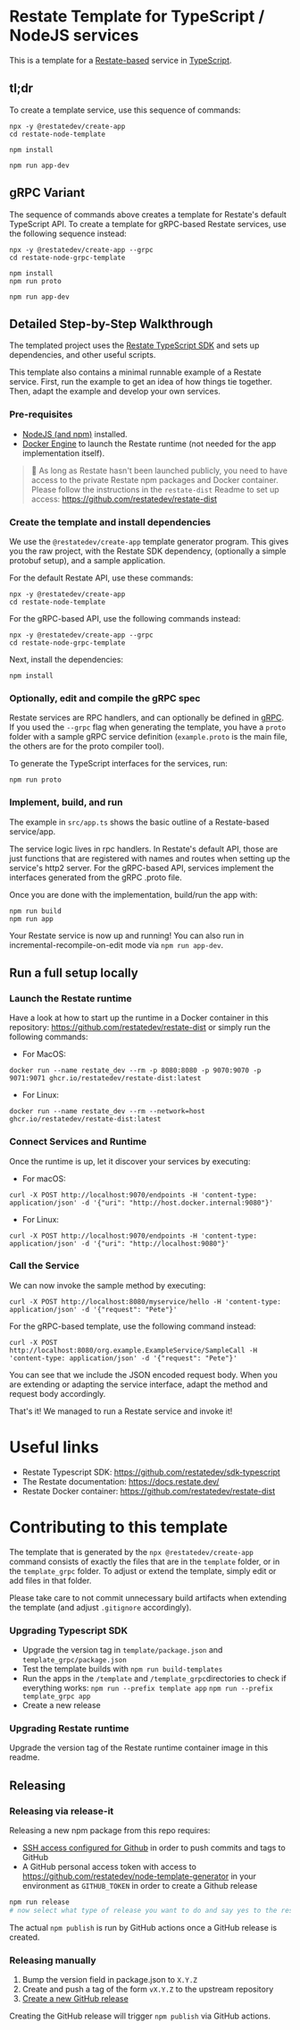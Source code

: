 # Restate Template for TypeScript / NodeJS services

This is a template for a [Restate-based](https://restate.dev/) service in [TypeScript](https://www.typescriptlang.org/).

## tl;dr

To create a template service, use this sequence of commands:

```shell
npx -y @restatedev/create-app
cd restate-node-template

npm install

npm run app-dev
```

## gRPC Variant

The sequence of commands above creates a template for Restate's default TypeScript API.
To create a template for gRPC-based Restate services, use the following sequence instead:

```shell
npx -y @restatedev/create-app --grpc
cd restate-node-grpc-template

npm install
npm run proto

npm run app-dev
```

## Detailed Step-by-Step Walkthrough

The templated project uses the [Restate TypeScript SDK](https://github.com/restatedev/sdk-typescript)
and sets up dependencies, and other useful scripts.

This template also contains a minimal runnable example of a Restate service. First, run the example to get an idea of how things tie together. Then, adapt the example and develop your own services.

### Pre-requisites

- [NodeJS (and npm)](https://nodejs.org) installed.
- [Docker Engine](https://docs.docker.com/engine/install/) to launch the Restate runtime (not needed for the app implementation itself).

> &#x1F4DD; As long as Restate hasn't been launched publicly, you need to have access to the private Restate npm packages and Docker container. Please follow the instructions in the `restate-dist` Readme to set up access: https://github.com/restatedev/restate-dist

### Create the template and install dependencies

We use the `@restatedev/create-app` template generator program. This gives you the raw project, with the
Restate SDK dependency, (optionally a simple protobuf setup), and a sample application.

For the default Restate API, use these commands:

```shell
npx -y @restatedev/create-app
cd restate-node-template
```

For the gRPC-based API, use the following commands instead:

```shell
npx -y @restatedev/create-app --grpc
cd restate-node-grpc-template
```

Next, install the dependencies:

```shell
npm install
```

### Optionally, edit and compile the gRPC spec

Restate services are RPC handlers, and can optionally be defined in [gRPC](https://grpc.io/).
If you used the `--grpc` flag when generating the template, you have a `proto` folder with a sample gRPC service definition (`example.proto` is the main file, the others are for the proto compiler tool).

To generate the TypeScript interfaces for the services, run:

```
npm run proto
```

### Implement, build, and run

The example in `src/app.ts` shows the basic outline of a Restate-based service/app.

The service logic lives in rpc handlers. In Restate's default API, those are just functions that are registered
with names and routes when setting up the service's http2 server. For the gRPC-based API, services implement the
interfaces generated from the gRPC .proto file.

Once you are done with the implementation, build/run the app with:

```
npm run build
npm run app
```

Your Restate service is now up and running! You can also run in incremental-recompile-on-edit mode via
`npm run app-dev`.

## Run a full setup locally

### Launch the Restate runtime

Have a look at how to start up the runtime in a Docker container in this repository: https://github.com/restatedev/restate-dist or simply run the following commands:

- For MacOS:

```shell
docker run --name restate_dev --rm -p 8080:8080 -p 9070:9070 -p 9071:9071 ghcr.io/restatedev/restate-dist:latest
```

- For Linux:

```shell
docker run --name restate_dev --rm --network=host ghcr.io/restatedev/restate-dist:latest
```

### Connect Services and Runtime

Once the runtime is up, let it discover your services by executing:

- For macOS:

```shell
curl -X POST http://localhost:9070/endpoints -H 'content-type: application/json' -d '{"uri": "http://host.docker.internal:9080"}'
```

- For Linux:

```shell
curl -X POST http://localhost:9070/endpoints -H 'content-type: application/json' -d '{"uri": "http://localhost:9080"}'
```

### Call the Service

We can now invoke the sample method by executing:

```shell
curl -X POST http://localhost:8080/myservice/hello -H 'content-type: application/json' -d '{"request": "Pete"}'
```

For the gRPC-based template, use the following command instead:

```shell
curl -X POST http://localhost:8080/org.example.ExampleService/SampleCall -H 'content-type: application/json' -d '{"request": "Pete"}'
```

You can see that we include the JSON encoded request body.
When you are extending or adapting the service interface, adapt the method and request body accordingly.

That's it! We managed to run a Restate service and invoke it!

# Useful links

- Restate Typescript SDK: https://github.com/restatedev/sdk-typescript
- The Restate documentation: https://docs.restate.dev/
- Restate Docker container: https://github.com/restatedev/restate-dist

# Contributing to this template

The template that is generated by the `npx @restatedev/create-app` command consists of exactly the
files that are in the `template` folder, or in the `template_grpc` folder. To adjust or extend the
template, simply edit or add files in that folder.

Please take care to not commit unnecessary build artifacts when extending the template
(and adjust `.gitignore` accordingly).

### Upgrading Typescript SDK

- Upgrade the version tag in `template/package.json` and `template_grpc/package.json`
- Test the template builds with `npm run build-templates`
- Run the apps in the `/template` and `/template_grpc`directories to check if everything works: `npm run --prefix template app` `npm run --prefix template_grpc app`
- Create a new release

### Upgrading Restate runtime

Upgrade the version tag of the Restate runtime container image in this readme.

## Releasing

### Releasing via release-it

Releasing a new npm package from this repo requires:

- [SSH access configured for Github](https://docs.github.com/en/authentication/connecting-to-github-with-ssh) in order to push commits and tags to GitHub
- A GitHub personal access token with access to https://github.com/restatedev/node-template-generator in your environment as `GITHUB_TOKEN` in order to create a Github release

```bash
npm run release
# now select what type of release you want to do and say yes to the rest of the options
```

The actual `npm publish` is run by GitHub actions once a GitHub release is created.

### Releasing manually

1. Bump the version field in package.json to `X.Y.Z`
2. Create and push a tag of the form `vX.Y.Z` to the upstream repository
3. [Create a new GitHub release](https://github.com/restatedev/node-template-generator/releases)

Creating the GitHub release will trigger `npm publish` via GitHub actions.
